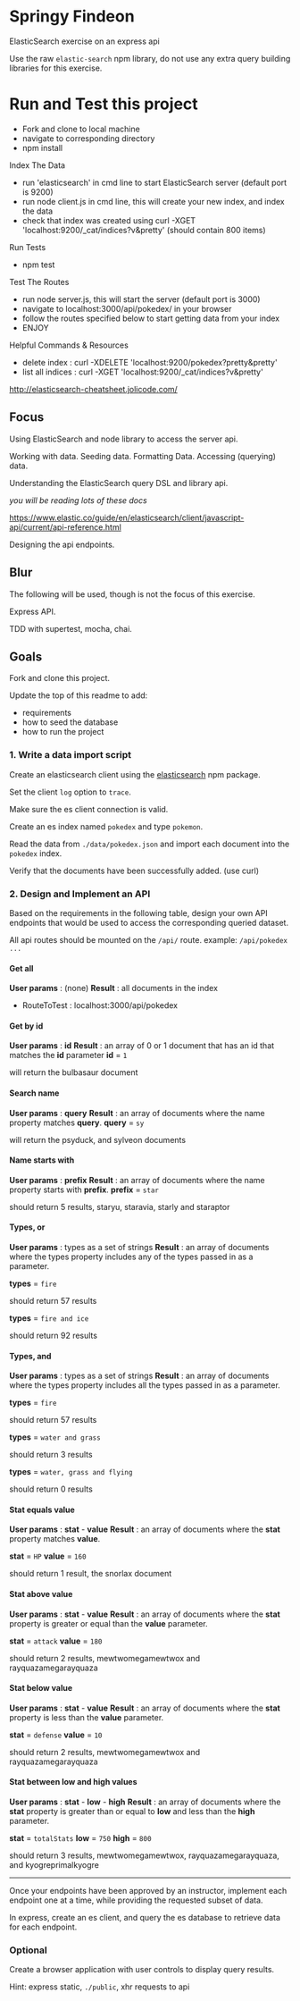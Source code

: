 # Springy Findeon

ElasticSearch exercise on an express api

Use the raw `elastic-search` npm library, do not use any extra query building libraries for this exercise.

# Run and Test this project

- Fork and clone to local machine
- navigate to corresponding directory
- npm install

Index The Data
- run 'elasticsearch' in cmd line to start ElasticSearch server (default port is 9200)
- run node client.js in cmd line, this will create your new index, and index the data
- check that index was created using curl -XGET 'localhost:9200/_cat/indices?v&pretty' (should contain 800 items)

Run Tests
- npm test

Test The Routes
- run node server.js, this will start the server (default port is 3000)
- navigate to localhost:3000/api/pokedex/ in your browser
- follow the routes specified below to start getting data from your index
- ENJOY

Helpful Commands & Resources
- delete index : curl -XDELETE 'localhost:9200/pokedex?pretty&pretty'
- list all indices : curl -XGET 'localhost:9200/_cat/indices?v&pretty'

http://elasticsearch-cheatsheet.jolicode.com/


## Focus

Using ElasticSearch and node library to access the server api.

Working with data. Seeding data. Formatting Data. Accessing (querying) data.

Understanding the ElasticSearch query DSL and library api.

_you will be reading lots of these docs_

https://www.elastic.co/guide/en/elasticsearch/client/javascript-api/current/api-reference.html

Designing the api endpoints.

## Blur

The following will be used, though is not the focus of this exercise.

Express API.

TDD with supertest, mocha, chai.


## Goals

Fork and clone this project.

Update the top of this readme to add:

- requirements
- how to seed the database
- how to run the project

### 1. Write a data import script

Create an elasticsearch client using the [elasticsearch](https://www.npmjs.com/package/elasticsearch) npm package.

Set the client `log` option to `trace`.

Make sure the es client connection is valid.

Create an es index named `pokedex` and type `pokemon`.

Read the data from `./data/pokedex.json` and import each document into the `pokedex` index.

Verify that the documents have been successfully added.
(use curl)

### 2. Design and Implement an API

Based on the requirements in the following table, design your own API endpoints that would be used to access the corresponding queried dataset.

All api routes should be mounted on the `/api/` route.
example: `/api/pokedex ...`

#### Get all

**User params** : (none)
**Result** : all documents in the index
- RouteToTest : localhost:3000/api/pokedex
#### Get by id

**User params** : **id**
**Result** : an array of 0 or 1 document that has an id that matches the **id** parameter **id** = `1`

will return the bulbasaur document

#### Search name

**User params** : **query**
**Result** : an array of documents where the name property matches **query**. **query** = `sy`

will return the psyduck, and sylveon documents

#### Name starts with

**User params** : **prefix**
**Result** : an array of documents where the name property starts with **prefix**. **prefix** = `star`

should return 5 results, staryu, staravia, starly and staraptor

#### Types, or

**User params** : types as a set of strings
**Result** : an array of documents where the types property includes any of the types passed in as a parameter.

**types** = `fire`

should return 57 results

**types** = `fire and ice`

should return 92 results

#### Types, and

**User params** : types as a set of strings
**Result** : an array of documents where the types property includes all the types passed in as a parameter.

**types** = `fire`

should return 57 results

**types** = `water and grass`

should return 3 results

**types** = `water, grass and flying`

should return 0 results

#### Stat equals value

**User params** : **stat** - **value**
**Result** : an array of documents where the **stat** property matches **value**.

**stat** = `HP` **value** = `160`

should return 1 result, the snorlax document

#### Stat above value

**User params** : **stat** - **value**
**Result** : an array of documents where the **stat** property is greater or equal than the **value** parameter.

**stat** = `attack` **value** = `180`

should return 2 results, mewtwomegamewtwox and rayquazamegarayquaza

#### Stat below value

**User params** : **stat** - **value**
**Result** : an array of documents where the **stat** property is less than the **value** parameter.

**stat** = `defense` **value** = `10`

should return 2 results, mewtwomegamewtwox and rayquazamegarayquaza

#### Stat between low and high values

**User params** : **stat** - **low** - **high**
**Result** : an array of documents where the **stat** property is greater than or equal to **low** and less than the **high** parameter.

**stat** = `totalStats` **low** = `750` **high** = `800`

should return 3 results, mewtwomegamewtwox, rayquazamegarayquaza, and kyogreprimalkyogre

---

Once your endpoints have been approved by an instructor, implement each endpoint one at a time, while providing the requested subset of data.

In express, create an es client, and query the es database to retrieve data for each endpoint.


### Optional

Create a browser application with user controls to display query results.

Hint: express static, `./public`, xhr requests to api
